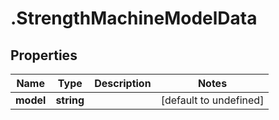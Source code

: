 # .StrengthMachineModelData

## Properties

Name | Type | Description | Notes
------------ | ------------- | ------------- | -------------
**model** | **string** |  | [default to undefined]

